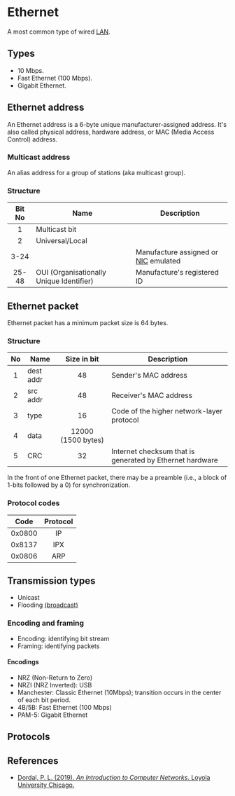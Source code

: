 # Ethernet
A most common type of wired [LAN](lan.md).
## Types
- 10 Mbps.
- Fast Ethernet (100 Mbps).
- Gigabit Ethernet.
## Ethernet address
An Ethernet address is a 6-byte unique manufacturer-assigned address. It's also called physical address, hardware address, or MAC (Media Access Control) address.
### Multicast address
An alias address for a group of stations (aka multicast group).
### Structure

| Bit No | Name                                     | Description                                                               |
|:------:|------------------------------------------|---------------------------------------------------------------------------|
|   1    | Multicast bit                            |                                                                           |
|   2    | Universal/Local                          |                                                                           |
|  3-24  |                                          | Manufacture assigned or [NIC](lan.md#nic-network-interface-card) emulated |
| 25-48  | OUI (Organisationally Unique Identifier) | Manufacture's registered ID                                               |

## Ethernet packet
Ethernet packet has a minimum packet size is 64 bytes.

### Structure

| No  | Name      |    Size in bit     | Description                                              |
|:---:|-----------|:------------------:|----------------------------------------------------------|
|  1  | dest addr |         48         | Sender's MAC address                                     |
|  2  | src addr  |         48         | Receiver's MAC address                                   |
|  3  | type      |         16         | Code of the higher network-layer protocol                |
|  4  | data      | 12000 (1500 bytes) |                                                          |
|  5  | CRC       |         32         | Internet checksum that is generated by Ethernet hardware |

In the front of one Ethernet packet, there may be a preamble (i.e., a block of 1-bits followed by a 0) for synchronization.
### Protocol codes

|  Code  | Protocol |
|:------:|:--------:|
| 0x0800 |    IP    |
| 0x8137 |   IPX    |
| 0x0806 |   ARP    |

## Transmission types
- Unicast
- Flooding [(broadcast)](README.md#transmission-types)
### Encoding and framing
- Encoding: identifying bit stream
- Framing: identifying packets
#### Encodings
- NRZ (Non-Return to Zero)
- NRZI (NRZ Inverted): USB
- Manchester: Classic Ethernet (10Mbps); transition occurs in the center of each bit period.
- 4B/5B: Fast Ethernet (100 Mbps)
- PAM-5: Gigabit Ethernet
## Protocols
## References
- [Dordal, P. L. (2019). *An Introduction to Computer Networks*. Loyola University Chicago.](http://intronetworks.cs.luc.edu)

